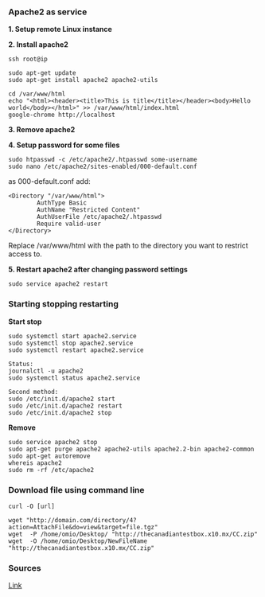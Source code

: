 ### Apache2 as service

**1. Setup remote Linux instance**  

**2. Install apache2**  
```
ssh root@ip

sudo apt-get update
sudo apt-get install apache2 apache2-utils

cd /var/www/html
echo "<html><header><title>This is title</title></header><body>Hello world</body></html>" >> /var/www/html/index.html
google-chrome http://localhost
```

**3. Remove apache2**

**4. Setup password for some files**
```
sudo htpasswd -c /etc/apache2/.htpasswd some-username
sudo nano /etc/apache2/sites-enabled/000-default.conf
```

as 000-default.conf add:

```
<Directory "/var/www/html">
        AuthType Basic
        AuthName "Restricted Content"
        AuthUserFile /etc/apache2/.htpasswd
        Require valid-user
</Directory>
```

Replace /var/www/html with the path to the directory you want to restrict access to.

**5. Restart apache2 after changing password settings**
```
sudo service apache2 restart
```

### Starting stopping restarting
**Start stop**
```
sudo systemctl start apache2.service
sudo systemctl stop apache2.service
sudo systemctl restart apache2.service

Status:
journalctl -u apache2
sudo systemctl status apache2.service

Second method:
sudo /etc/init.d/apache2 start
sudo /etc/init.d/apache2 restart
sudo /etc/init.d/apache2 stop
```

**Remove**
```
sudo service apache2 stop
sudo apt-get purge apache2 apache2-utils apache2.2-bin apache2-common
sudo apt-get autoremove
whereis apache2
sudo rm -rf /etc/apache2  
```


### Download file using command line
```
curl -O [url]

wget "http://domain.com/directory/4?action=AttachFile&do=view&target=file.tgz" 
wget  -P /home/omio/Desktop/ "http://thecanadiantestbox.x10.mx/CC.zip"
wget  -O /home/omio/Desktop/NewFileName "http://thecanadiantestbox.x10.mx/CC.zip"
```

### Sources

[Link](https://www.bersling.com/2016/04/29/password-protect-parts-of-your-website/)